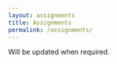 ```yaml
---
layout: assignments
title: Assignments
permalink: /assignments/
---
```

Will be updated when required.
